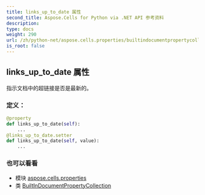 ```yaml
---
title: links_up_to_date 属性
second_title: Aspose.Cells for Python via .NET API 参考资料
description:
type: docs
weight: 290
url: /zh/python-net/aspose.cells.properties/builtindocumentpropertycollection/links_up_to_date/
is_root: false
---
```

## links_up_to_date 属性

指示文档中的超链接是否是最新的。
### 定义：
```python
@property
def links_up_to_date(self):
    ...
@links_up_to_date.setter
def links_up_to_date(self, value):
    ...
```

### 也可以看看
* 模块 [aspose.cells.properties](../../)
* 类 [BuiltInDocumentPropertyCollection](/cells/zh/python-net/aspose.cells.properties/builtindocumentpropertycollection)
